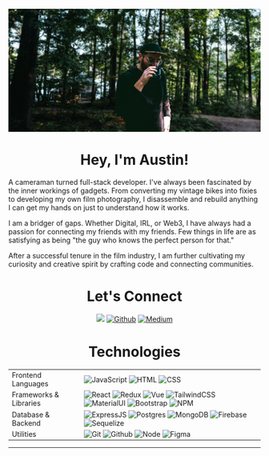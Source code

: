 <p align="center">
<img src="images/austin-camping.png" alt="austin-camping" align="center">
</p>

<h1 align="center">Hey, I'm Austin!</h1>

A cameraman turned full-stack developer. I've always been fascinated by the
inner workings of gadgets. From converting my vintage bikes into fixies to
developing my own film photography, I disassemble and rebuild anything I can get
my hands on just to understand how it works.

I am a bridger of gaps. Whether Digital, IRL, or Web3, I have always had a
passion for connecting my friends with my friends. Few things in life are as
satisfying as being "the guy who knows the perfect person for that."

After a successful tenure in the film industry, I am further cultivating my
curiosity and creative spirit by crafting code and connecting communities.

<h1 align="center">Let's Connect</h1>
<p align="center">
<a href="https://www.linkedin.com/in/austinrt/" target="_blank"><img src="https://img.shields.io/badge/LinkedIn-%230077B5.svg?&logo=linkedin&logoColor=white" /></a>
<a href="https://www.github.com/austin-rt/" target="_blank"> <img alt="Github" src="https://img.shields.io/badge/GitHub-%2320232a.svg?&logo=github&logoColor=white" /></a>
<a href="https://austinrt.medium.com/" target="_blank"> <img alt="Medium" src="https://img.shields.io/badge/medium-%2320232a.svg?&logo=medium" /></a>
</p>

<h1 align="center">Technologies</h1>

<table>
  <tbody>
    <tr>
      <td>Frontend Languages</td>
      <td>
        <img alt="JavaScript" src="https://img.shields.io/badge/JavaScript%20-%23323330.svg?&&logo=javascript" />
        <img alt="HTML" src="https://img.shields.io/badge/HTML5%20-%23E34F26.svg?&&logo=html5&logoColor=white" />
        <img alt="CSS" src="https://img.shields.io/badge/CSS3%20-%231572B6.svg?&&logo=css3&logoColor=white" />
      </td>
    </tr>
    <tr>
      <td>Frameworks & Libraries</td>
      <td>
        <img alt="React" src="https://img.shields.io/badge/React.js%20-%2320232a.svg?&&logo=react&logoColor=%2361DAFB" />
        <img alt="Redux" src="https://img.shields.io/badge/redux.js%20-%2320232a.svg?&&logo=redux" />
        <img alt="Vue" src="https://img.shields.io/badge/Vue.js%20-%2320232a.svg?&&logo=vue.js&logoColor=%4FC08D" />
        <img alt="TailwindCSS" src="https://img.shields.io/badge/tailwindcss-%23000000.svg?&logo=tailwindcss&logoColor=%38BDf8" />
        <img alt="MaterialUI" src="https://img.shields.io/badge/materialdesign-%23000000.svg?&logo=materialdesign" />
        <img alt="Bootstrap" src="https://img.shields.io/badge/bootstrap-%23000000.svg?&logo=bootstrap" />
        <img alt="NPM" src="https://img.shields.io/badge/npm-%23000000.svg?&logo=npm&logoColor=white" />
      </td>
    </tr>
      <td>Database & Backend</td>
      <td>
        <img alt="ExpressJS" src="https://img.shields.io/badge/Express.js-%23404d59.svg?&logo=express&logoColor=%2361DAFB"/>
        <img alt="Postgres" src="https://img.shields.io/badge/Postgres-%23316192.svg?&logo=postgresql&logoColor=white">
        <img alt="MongoDB" src="https://img.shields.io/badge/MongoDB-%2320232a.svg?&logo=mongodb&logoColor=%47A248">
        <img alt="Firebase" src="https://img.shields.io/badge/Firebase-%2320232a.svg?&logo=firebase&logoColor=%FFCA2E">
        <img alt="Sequelize" src="https://img.shields.io/badge/Sequelize-%23404d59.svg?&logo=sequelize&logoColor=%52B0E7">
      </td>
    </tr>
    <tr>
      <td>Utilities</td>
      <td>
        <img alt="Git" src="https://img.shields.io/badge/Git-F05032?&logo=git&logoColor=white" />
        <img alt="Github" src="https://img.shields.io/badge/GitHub-%2320232a.svg?&logo=github&logoColor=white" />
        <img alt="Node" src="https://img.shields.io/badge/Node.js-%2320232a.svg?&logo=node.js&logoColor=%339933"/>
        <img alt="Figma" src="https://img.shields.io/badge/Figma-%2320232a.svg?&logo=figma" />
      </td>
    </tr>
  </tbody>
</table>

<hr />
<br />

<!-- ![Austin's GitHub stats](https://github-readme-stats.vercel.app/api?username=austin-rt&show_icons=true&theme=dark) -->
